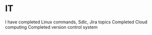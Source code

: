 # IT
I have completed Linux commands, Sdlc, Jira topics
Completed Cloud computing
Completed version control system
